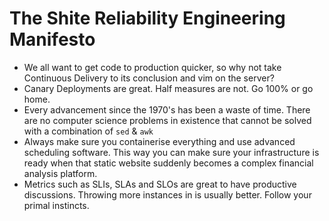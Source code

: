 # The Shite Reliability Engineering Manifesto

* We all want to get code to production quicker, so why not take Continuous Delivery to its conclusion and vim on the server?
* Canary Deployments are great.  Half measures are not.  Go 100% or go home.
* Every advancement since the 1970's has been a waste of time.  There are no computer science problems in existence that cannot be solved with a combination of `sed` & `awk`
* Always make sure you containerise everything and use advanced scheduling software. This way you can make sure your infrastructure is ready when that static website suddenly becomes a complex financial analysis platform.
* Metrics such as SLIs, SLAs and SLOs are great to have productive discussions. Throwing more instances in is usually better. Follow your primal instincts.
